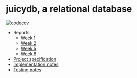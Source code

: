 # juicydb, a relational database
[![codecov](https://codecov.io/gh/impliedfeline/juicydb/branch/master/graph/badge.svg)](https://codecov.io/gh/impliedfeline/juicydb)
- Reports:
  + [Week 1](docs/week1-report.md)
  + [Week 2](docs/week2-report.md)
  + [Week 5](docs/week5-report.md)
  + [Week 6](docs/week6-report.md)
- [Project specification](docs/specification.md)
- [Implementation notes](docs/implementation.md)
- [Testing notes](docs/testing.md)
